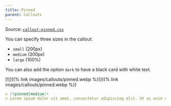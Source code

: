 ```yaml
---
title: Pinned
parent: Callouts
---
```


Source: [`callout-pinned.css`](https://github.com/ElsaTam/obsidian-fancy-a-story/blob/main/snippets/editor/callouts/callout-pinned.css)

You can specify three sizes in the callout:
- `small` (200px)
- `medium` (300px)
- `large` (100%)

You can also add the option `dark` to have a black card with white text.

[![]({% link images/callouts/pinned.webp %})]({% link images/callouts/pinned.webp %})

```markdown
> [!pinned|medium]+
> Lorem ipsum dolor sit amet, consectetur adipiscing elit. Ut ac enim ut sapien imperdiet gravida. Nulla sed turpis et neque tincidunt convallis.
```